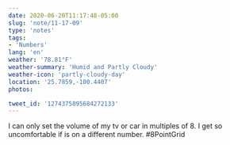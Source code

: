 ```yaml
---
date: 2020-06-20T11:17:48-05:00
slug: 'note/11-17-09'
type: 'notes'
tags:
- 'Numbers'
lang: 'en'
weather: '78.81°F'
weather-summary: 'Humid and Partly Cloudy'
weather-icon: 'partly-cloudy-day'
location: '25.7859,-100.4407'
photos:

tweet_id: '1274375895684272133'
---
```

I can only set the volume of my tv or car in multiples of 8. I get so uncomfortable if is on a different number.  #8PointGrid